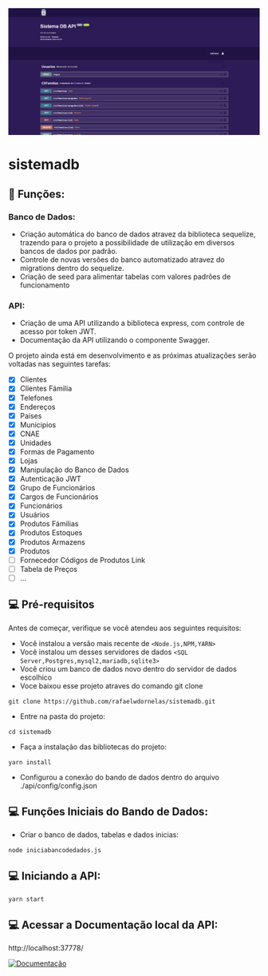<img src="Screenshot.png" alt="exemplo imagem">

# sistemadb

## 🔧 Funções:

### Banco de Dados:

- Criação automática do banco de dados atravez da biblioteca sequelize, trazendo para o projeto a possibilidade de utilização em diversos bancos de dados por padrão.
- Controle de novas versões do banco automatizado atravez do migrations dentro do sequelize.
- Criação de seed para alimentar tabelas com valores padrões de funcionamento

### API:

- Criação de uma API utilizando a biblioteca express, com controle de acesso por token JWT.
- Documentação da API utilizando o componente Swagger.

O projeto ainda está em desenvolvimento e as próximas atualizações serão voltadas nas seguintes tarefas:

- [x] Clientes
- [x] Clientes Fámilia
- [x] Telefones
- [x] Endereços
- [x] Países
- [x] Municipios
- [x] CNAE
- [x] Unidades
- [x] Formas de Pagamento
- [x] Lojas
- [x] Manipulação do Banco de Dados
- [x] Autenticação JWT
- [x] Grupo de Funcionários
- [x] Cargos de Funcionários
- [x] Funcionários
- [x] Usuários
- [x] Produtos Fámilias
- [x] Produtos Estoques
- [x] Produtos Armazens
- [x] Produtos
- [ ] Fornecedor Códigos de Produtos Link
- [ ] Tabela de Preços
- [ ] ...

## 💻 Pré-requisitos

Antes de começar, verifique se você atendeu aos seguintes requisitos:

- Você instalou a versão mais recente de `<Node.js,NPM,YARN>`
- Você instalou um desses servidores de dados `<SQL Server,Postgres,mysql2,mariadb,sqlite3>`
- Você criou um banco de dados novo dentro do servidor de dados escolhico
- Voce baixou esse projeto atraves do comando git clone

```
git clone https://github.com/rafaelwdornelas/sistemadb.git
```

- Entre na pasta do projeto:

```
cd sistemadb
```

- Faça a instalação das bibliotecas do projeto:

```
yarn install
```

- Configurou a conexão do bando de dados dentro do arquivo ./api/config/config.json

## 💻 Funções Iniciais do Bando de Dados:

- Criar o banco de dados, tabelas e dados inicias:

```
node iniciabancodedados.js
```

## 💻 Iniciando a API:

```
yarn start
```

## 💻 Acessar a Documentação local da API:

http://localhost:37778/

[![Documentação](https://img.shields.io/badge/Manual-999999?style=for-the-badge&logo=BookStack&logoColor=white)](http://localhost:37778/)
